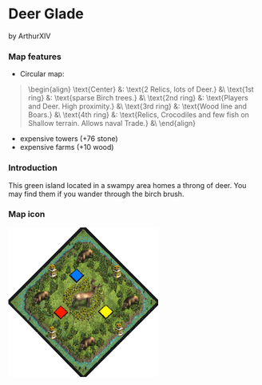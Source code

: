 # Deer Glade
by ArthurXIV

### Map features
- Circular map:

> \begin{align}
\text{Center}   &: \text{2 Relics, lots of Deer.} &\\
\text{1st ring} &: \text{sparse Birch trees.} &\\
\text{2nd ring} &: \text{Players and Deer. High proximity.} &\\
\text{3rd ring} &: \text{Wood line and Boars.} &\\
\text{4th ring} &: \text{Relics, Crocodiles and few fish on Shallow terrain. Allows naval Trade.} &\\
\end{align}

- expensive towers (+76 stone)
- expensive farms (+10 wood)

### Introduction
This green island located in a swampy area homes a throng of deer. You may find
them if you wander through the birch brush.

### Map icon
<img src="ArthurXIV_Deer_Glade.png" alt="Deer_Glade_icon" width="300" height="auto">